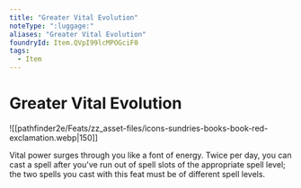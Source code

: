 ```yaml
---
title: "Greater Vital Evolution"
noteType: ":luggage:"
aliases: "Greater Vital Evolution"
foundryId: Item.QVpI99lcMPOGciF0
tags:
  - Item
---
```


# Greater Vital Evolution
![[pathfinder2e/Feats/zz_asset-files/icons-sundries-books-book-red-exclamation.webp|150]]

Vital power surges through you like a font of energy. Twice per day, you can cast a spell after you've run out of spell slots of the appropriate spell level; the two spells you cast with this feat must be of different spell levels.
